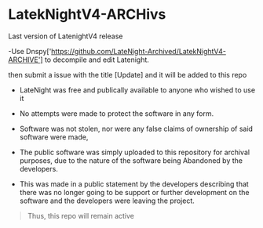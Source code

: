 # LatekNightV4-ARCHivs
Last version of LatenightV4 release


-Use Dnspy['https://github.com/LateNight-Archived/LatekNightV4-ARCHIVE'] to decompile and edit Latenight.


then submit a issue with the title [Update]
and it will be added to this repo






- LateNight was free and publically available to anyone who wished to use it

- No attempts were made to protect the software in any form.

- Software was not stolen, nor were any false claims of ownership of said software were made,

- The public software was simply uploaded to this repository for archival purposes, due to the nature of the software being Abandoned by the developers.

- This was made in a public statement by the developers describing that there was no longer going to be support or further development on the software and the developers were leaving the project.


> Thus, this repo will remain active

